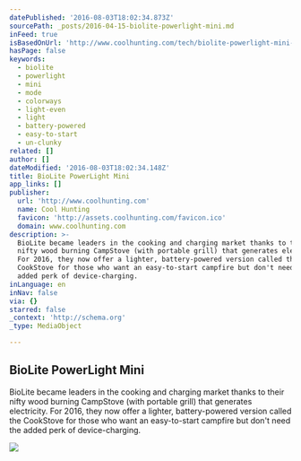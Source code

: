 ```yaml
---
datePublished: '2016-08-03T18:02:34.873Z'
sourcePath: _posts/2016-04-15-biolite-powerlight-mini.md
inFeed: true
isBasedOnUrl: 'http://www.coolhunting.com/tech/biolite-powerlight-mini-portable-utility-light'
hasPage: false
keywords:
  - biolite
  - powerlight
  - mini
  - mode
  - colorways
  - light-even
  - light
  - battery-powered
  - easy-to-start
  - un-clunky
related: []
author: []
dateModified: '2016-08-03T18:02:34.148Z'
title: BioLite PowerLight Mini
app_links: []
publisher:
  url: 'http://www.coolhunting.com'
  name: Cool Hunting
  favicon: 'http://assets.coolhunting.com/favicon.ico'
  domain: www.coolhunting.com
description: >-
  BioLite became leaders in the cooking and charging market thanks to their
  nifty wood burning CampStove (with portable grill) that generates electricity.
  For 2016, they now offer a lighter, battery-powered version called the
  CookStove for those who want an easy-to-start campfire but don't need the
  added perk of device-charging.
inLanguage: en
inNav: false
via: {}
starred: false
_context: 'http://schema.org'
_type: MediaObject

---
```

<article style=""><h1>BioLite PowerLight Mini</h1><p>BioLite became leaders in the cooking and charging market thanks to their nifty wood burning CampStove (with portable grill) that generates electricity. For 2016, they now offer a lighter, battery-powered version called the CookStove for those who want an easy-to-start campfire but don't need the added perk of device-charging.</p><img src="http://assets.coolhunting.com/coolhunting/2016/04/13/large_biolite_mini_02.jpg" /></article>